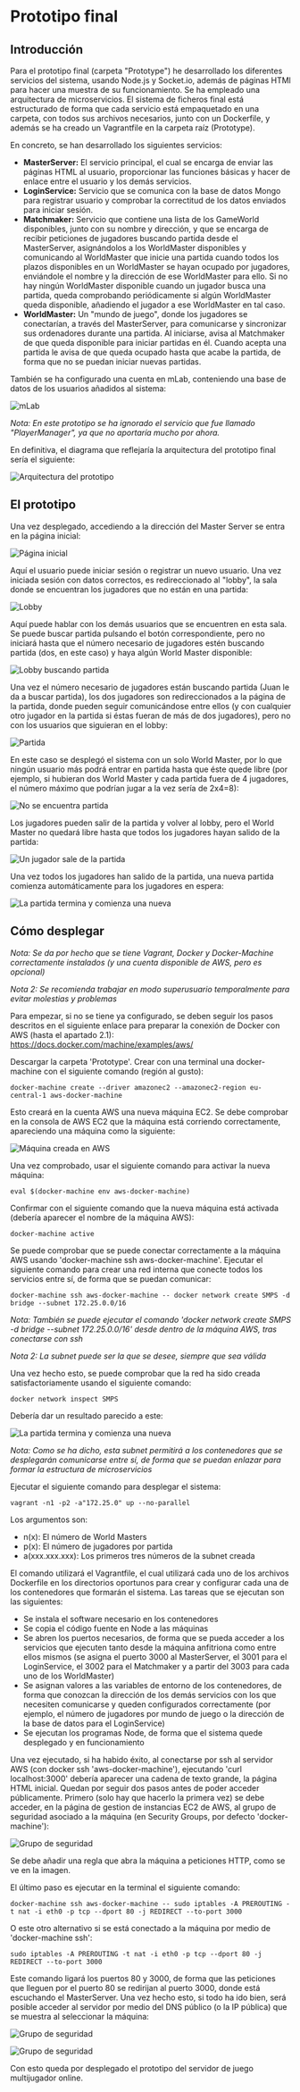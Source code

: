 # Prototipo final

## Introducción

Para el prototipo final (carpeta "Prototype") he desarrollado los diferentes servicios del sistema, usando Node.js y Socket.io, además de páginas HTMl para hacer una muestra de su funcionamiento. Se ha empleado una arquitectura de microservicios. El sistema de ficheros final está estructurado de forma que cada servicio está empaquetado en una carpeta, con todos sus archivos necesarios, junto con un Dockerfile, y además se ha creado un Vagrantfile en la carpeta raíz (Prototype).

En concreto, se han desarrollado los siguientes servicios:

* **MasterServer:** El servicio principal, el cual se encarga de enviar las páginas HTML al usuario, proporcionar las funciones básicas y hacer de enlace entre el usuario y los demás servicios.
* **LoginService:** Servicio que se comunica con la base de datos Mongo para registrar usuario y comprobar la correctitud de los datos enviados para iniciar sesión.
* **Matchmaker:** Servicio que contiene una lista de los GameWorld disponibles, junto con su nombre y dirección, y que se encarga de recibir peticiones de jugadores buscando partida desde el MasterServer, asignándolos a los WorldMaster disponibles y comunicando al WorldMaster que inicie una partida cuando todos los plazos disponibles en un WorldMaster se hayan ocupado por jugadores, enviándole el nombre y la dirección de ese WorldMaster para ello. Si no hay ningún WorldMaster disponible cuando un jugador busca una partida, queda comprobando periódicamente si algún WorldMaster queda disponible, añadiendo el jugador a ese WorldMaster en tal caso.
* **WorldMaster:** Un "mundo de juego", donde los jugadores se conectarían, a través del MasterServer, para comunicarse y sincronizar sus ordenadores durante una partida. Al iniciarse, avisa al Matchmaker de que queda disponible para iniciar partidas en él. Cuando acepta una partida le avisa de que queda ocupado hasta que acabe la partida, de forma que no se puedan iniciar nuevas partidas.

También se ha configurado una cuenta en mLab, conteniendo una base de datos de los usuarios añadidos al sistema:

![mLab](https://raw.githubusercontent.com/NestorsImagination/Sample-Multiplayer-Shooter/master/Pics/Proto_MLab.png)

_Nota: En este prototipo se ha ignorado el servicio que fue llamado "PlayerManager", ya que no aportaría mucho por ahora._ 

En definitiva, el diagrama que reflejaría la arquitectura del prototipo final sería el siguiente:

![Arquitectura del prototipo](https://raw.githubusercontent.com/NestorsImagination/Sample-Multiplayer-Shooter/master/Pics/SMPS_Prototype_Architecture.png)

## El prototipo

Una vez desplegado, accediendo a la dirección del Master Server se entra en la página inicial:

![Página inicial](https://raw.githubusercontent.com/NestorsImagination/Sample-Multiplayer-Shooter/master/Pics/Proto_Intro.png)

Aquí el usuario puede iniciar sesión o registrar un nuevo usuario. Una vez iniciada sesión con datos correctos, es redireccionado al "lobby", la sala donde se encuentran los jugadores que no están en una partida:

![Lobby](https://raw.githubusercontent.com/NestorsImagination/Sample-Multiplayer-Shooter/master/Pics/Proto_Lobby.png)

Aquí puede hablar con los demás usuarios que se encuentren en esta sala. Se puede buscar partida pulsando el botón correspondiente, pero no iniciará hasta que el número necesario de jugadores estén buscando partida (dos, en este caso) y haya algún World Master disponible:

![Lobby buscando partida](https://raw.githubusercontent.com/NestorsImagination/Sample-Multiplayer-Shooter/master/Pics/Proto_Lobby_2.png)

Una vez el número necesario de jugadores están buscando partida (Juan le da a buscar partida), los dos jugadores son redireccionados a la página de la partida, donde pueden seguir comunicándose entre ellos (y con cualquier otro jugador en la partida si éstas fueran de más de dos jugadores), pero no con los usuarios que siguieran en el lobby:

![Partida](https://raw.githubusercontent.com/NestorsImagination/Sample-Multiplayer-Shooter/master/Pics/Proto_Match.png)

En este caso se desplegó el sistema con un solo World Master, por lo que ningún usuario más podrá entrar en partida hasta que éste quede libre (por ejemplo, si hubieran dos World Master y cada partida fuera de 4 jugadores, el número máximo que podrían jugar a la vez sería de 2x4=8):

![No se encuentra partida](https://raw.githubusercontent.com/NestorsImagination/Sample-Multiplayer-Shooter/master/Pics/Proto_Lobby_3.png)

Los jugadores pueden salir de la partida y volver al lobby, pero el World Master no quedará libre hasta que todos los jugadores hayan salido de la partida:

![Un jugador sale de la partida](https://raw.githubusercontent.com/NestorsImagination/Sample-Multiplayer-Shooter/master/Pics/Proto_Lobby_4.png)

Una vez todos los jugadores han salido de la partida, una nueva partida comienza automáticamente para los jugadores en espera:

![La partida termina y comienza una nueva](https://raw.githubusercontent.com/NestorsImagination/Sample-Multiplayer-Shooter/master/Pics/Proto_Match_2.png)

## Cómo desplegar

_Nota: Se da por hecho que se tiene Vagrant, Docker y Docker-Machine correctamente instalados (y una cuenta disponible de AWS, pero es opcional)_

_Nota 2: Se recomienda trabajar en modo superusuario temporalmente para evitar molestias y problemas_

Para empezar, si no se tiene ya configurado, se deben seguir los pasos descritos en el siguiente enlace para preparar la conexión de Docker con AWS (hasta el apartado 2.1): https://docs.docker.com/machine/examples/aws/

Descargar la carpeta 'Prototype'. Crear con una terminal una docker-machine con el siguiente comando (región al gusto):

```
docker-machine create --driver amazonec2 --amazonec2-region eu-central-1 aws-docker-machine
```

Esto creará en la cuenta AWS una nueva máquina EC2. Se debe comprobar en la consola de AWS EC2 que la máquina está corriendo correctamente, apareciendo una máquina como la siguiente:

![Máquina creada en AWS](https://raw.githubusercontent.com/NestorsImagination/Sample-Multiplayer-Shooter/master/Pics/AWS_CreatedDockerMachine.png)

Una vez comprobado, usar el siguiente comando para activar la nueva máquina:

```
eval $(docker-machine env aws-docker-machine)
```

Confirmar con el siguiente comando que la nueva máquina está activada (debería aparecer el nombre de la máquina AWS):

```
docker-machine active
```

Se puede comprobar que se puede conectar correctamente a la máquina AWS usando 'docker-machine ssh aws-docker-machine'. Ejecutar el siguiente comando para crear una red interna que conecte todos los servicios entre sí, de forma que se puedan comunicar:

```
docker-machine ssh aws-docker-machine -- docker network create SMPS -d bridge --subnet 172.25.0.0/16
```

_Nota: También se puede ejecutar el comando 'docker network create SMPS -d bridge --subnet 172.25.0.0/16' desde dentro de la máquina AWS, tras conectarse con ssh_

_Nota 2: La subnet puede ser la que se desee, siempre que sea válida_

Una vez hecho esto, se puede comprobar que la red ha sido creada satisfactoriamente usando el siguiente comando:

```
docker network inspect SMPS
```

Debería dar un resultado parecido a este:

![La partida termina y comienza una nueva](https://raw.githubusercontent.com/NestorsImagination/Sample-Multiplayer-Shooter/master/Pics/Proto_Network.png)

_Nota: Como se ha dicho, esta subnet permitirá a los contenedores que se desplegarán comunicarse entre sí, de forma que se puedan enlazar para formar la estructura de microservicios_

Ejecutar el siguiente comando para desplegar el sistema:

```
vagrant -n1 -p2 -a"172.25.0" up --no-parallel
```

Los argumentos son:

* n(x): El número de World Masters
* p(x): El número de jugadores por partida
* a(xxx.xxx.xxx): Los primeros tres números de la subnet creada

El comando utilizará el Vagrantfile, el cual utilizará cada uno de los archivos Dockerfile en los directorios oportunos para crear y configurar cada una de los contenedores que formarán el sistema. Las tareas que se ejecutan son las siguientes:

* Se instala el software necesario en los contenedores
* Se copia el código fuente en Node a las máquinas
* Se abren los puertos necesarios, de forma que se pueda acceder a los servicios que ejecuten tanto desde la máquina anfitriona como entre ellos mismos (se asigna el puerto 3000 al MasterServer, el 3001 para el LoginService, el 3002 para el Matchmaker y a partir del 3003 para cada uno de los WorldMaster)
* Se asignan valores a las variables de entorno de los contenedores, de forma que conozcan la dirección de los demás servicios con los que necesiten comunicarse y queden configurados correctamente (por ejemplo, el número de jugadores por mundo de juego o la dirección de la base de datos para el LoginService)
* Se ejecutan los programas Node, de forma que el sistema quede desplegado y en funcionamiento

Una vez ejecutado, si ha habido éxito, al conectarse por ssh al servidor AWS (con docker ssh 'aws-docker-machine'), ejecutando 'curl localhost:3000' debería aparecer una cadena de texto grande, la página HTML inicial. Quedan por seguir dos pasos antes de poder acceder públicamente. Primero (solo hay que hacerlo la primera vez) se debe acceder, en la página de gestion de instancias EC2 de AWS, al grupo de seguridad asociado a la máquina (en Security Groups, por defecto 'docker-machine'): 

![Grupo de seguridad](https://raw.githubusercontent.com/NestorsImagination/Sample-Multiplayer-Shooter/master/Pics/Proto_Security.png)

Se debe añadir una regla que abra la máquina a peticiones HTTP, como se ve en la imagen.

El último paso es ejecutar en la terminal el siguiente comando:

```
docker-machine ssh aws-docker-machine -- sudo iptables -A PREROUTING -t nat -i eth0 -p tcp --dport 80 -j REDIRECT --to-port 3000
```

O este otro alternativo si se está conectado a la máquina por medio de 'docker-machine ssh':

```
sudo iptables -A PREROUTING -t nat -i eth0 -p tcp --dport 80 -j REDIRECT --to-port 3000
```

Este comando ligará los puertos 80 y 3000, de forma que las peticiones que lleguen por el puerto 80 se redirijan al puerto 3000, donde está escuchando el MasterServer. Una vez hecho esto, si todo ha ido bien, será posible acceder al servidor por medio del DNS público (o la IP pública) que se muestra al seleccionar la máquina:

![Grupo de seguridad](https://raw.githubusercontent.com/NestorsImagination/Sample-Multiplayer-Shooter/master/Pics/Proto_Public.png)

![Grupo de seguridad](https://raw.githubusercontent.com/NestorsImagination/Sample-Multiplayer-Shooter/master/Pics/Proto_Connect.png)

Con esto queda por desplegado el prototipo del servidor de juego multijugador online.

